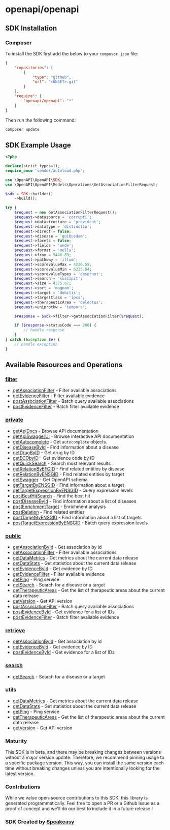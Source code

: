 # openapi/openapi

<!-- Start SDK Installation -->
## SDK Installation

### Composer

To install the SDK first add the below to your `composer.json` file:

```json
{
    "repositories": [
        {
            "type": "github",
            "url": "<UNSET>.git"
        }
    ],
    "require": {
        "openapi/openapi": "*"
    }
}
```

Then run the following command:

```bash
composer update
```
<!-- End SDK Installation -->

## SDK Example Usage
<!-- Start SDK Example Usage -->
```php
<?php

declare(strict_types=1);
require_once 'vendor/autoload.php';

use \OpenAPI\OpenAPI\SDK;
use \OpenAPI\OpenAPI\Models\Operations\GetAssociationFilterRequest;

$sdk = SDK::builder()
    ->build();

try {
    $request = new GetAssociationFilterRequest();
    $request->datasource = 'corrupti';
    $request->datastructure = 'provident';
    $request->datatype = 'distinctio';
    $request->direct = false;
    $request->disease = 'quibusdam';
    $request->facets = false;
    $request->fields = 'unde';
    $request->format = 'nulla';
    $request->from = 5448.83;
    $request->pathway = 'illum';
    $request->scorevalueMax = 4236.55;
    $request->scorevalueMin = 6235.64;
    $request->scorevalueTypes = 'deserunt';
    $request->search = 'suscipit';
    $request->size = 4375.87;
    $request->sort = 'magnam';
    $request->target = 'debitis';
    $request->targetClass = 'ipsa';
    $request->therapeuticArea = 'delectus';
    $request->uniprotkw = 'tempora';

    $response = $sdk->filter->getAssociationFilter($request);

    if ($response->statusCode === 200) {
        // handle response
    }
} catch (Exception $e) {
    // handle exception
}
```
<!-- End SDK Example Usage -->

<!-- Start SDK Available Operations -->
## Available Resources and Operations


### [filter](docs/filter/README.md)

* [getAssociationFilter](docs/filter/README.md#getassociationfilter) - Filter available associations
* [getEvidenceFilter](docs/filter/README.md#getevidencefilter) - Filter available evidence
* [postAssociationFilter](docs/filter/README.md#postassociationfilter) - Batch query available associations
* [postEvidenceFilter](docs/filter/README.md#postevidencefilter) - Batch filter available evidence

### [private](docs/private/README.md)

* [getApiDocs](docs/private/README.md#getapidocs) - Browse API documentation
* [getApiSwaggerUI](docs/private/README.md#getapiswaggerui) - Browse interactive API documentation
* [getAutocomplete](docs/private/README.md#getautocomplete) - Get `autocomplete` objects.
* [getDiseaseById](docs/private/README.md#getdiseasebyid) - Find information about a disease
* [getDrugByID](docs/private/README.md#getdrugbyid) - Get drug by ID
* [getECObyID](docs/private/README.md#getecobyid) - Get evidence code by ID
* [getQuickSearch](docs/private/README.md#getquicksearch) - Search most relevant results
* [getRelationByEFOID](docs/private/README.md#getrelationbyefoid) - Find related entities by disease
* [getRelationByENSGID](docs/private/README.md#getrelationbyensgid) - Find related entities by target
* [getSwagger](docs/private/README.md#getswagger) - Get OpenAPI schema
* [getTargetByENSGID](docs/private/README.md#gettargetbyensgid) - Find information about a target
* [getTargetExpressionByENSGID](docs/private/README.md#gettargetexpressionbyensgid) - Query expression levels
* [postBestHitSearch](docs/private/README.md#postbesthitsearch) - Find the best hit
* [postDiseaseById](docs/private/README.md#postdiseasebyid) - Find information about a list of diseases
* [postEnrichmentTarget](docs/private/README.md#postenrichmenttarget) - Enrichment analysis
* [postRelation](docs/private/README.md#postrelation) - Find related entities
* [postTargetByENSGID](docs/private/README.md#posttargetbyensgid) - Find information about a list of targets
* [postTargetExpressionByENSGID](docs/private/README.md#posttargetexpressionbyensgid) - Batch query expression levels

### [public](docs/public/README.md)

* [getAssociationById](docs/public/README.md#getassociationbyid) - Get association by id
* [getAssociationFilter](docs/public/README.md#getassociationfilter) - Filter available associations
* [getDataMetrics](docs/public/README.md#getdatametrics) - Get metrics about the current data release
* [getDataStats](docs/public/README.md#getdatastats) - Get statistics about the current data release
* [getEvidenceById](docs/public/README.md#getevidencebyid) - Get evidence by ID
* [getEvidenceFilter](docs/public/README.md#getevidencefilter) - Filter available evidence
* [getPing](docs/public/README.md#getping) - Ping service
* [getSearch](docs/public/README.md#getsearch) - Search for a disease or a target
* [getTherapeuticAreas](docs/public/README.md#gettherapeuticareas) - Get the list of therapeutic areas about the current data release
* [getVersion](docs/public/README.md#getversion) - Get API version
* [postAssociationFilter](docs/public/README.md#postassociationfilter) - Batch query available associations
* [postEvidenceById](docs/public/README.md#postevidencebyid) - Get evidence for a list of IDs
* [postEvidenceFilter](docs/public/README.md#postevidencefilter) - Batch filter available evidence

### [retrieve](docs/retrieve/README.md)

* [getAssociationById](docs/retrieve/README.md#getassociationbyid) - Get association by id
* [getEvidenceById](docs/retrieve/README.md#getevidencebyid) - Get evidence by ID
* [postEvidenceById](docs/retrieve/README.md#postevidencebyid) - Get evidence for a list of IDs

### [search](docs/search/README.md)

* [getSearch](docs/search/README.md#getsearch) - Search for a disease or a target

### [utils](docs/utils/README.md)

* [getDataMetrics](docs/utils/README.md#getdatametrics) - Get metrics about the current data release
* [getDataStats](docs/utils/README.md#getdatastats) - Get statistics about the current data release
* [getPing](docs/utils/README.md#getping) - Ping service
* [getTherapeuticAreas](docs/utils/README.md#gettherapeuticareas) - Get the list of therapeutic areas about the current data release
* [getVersion](docs/utils/README.md#getversion) - Get API version
<!-- End SDK Available Operations -->

### Maturity

This SDK is in beta, and there may be breaking changes between versions without a major version update. Therefore, we recommend pinning usage
to a specific package version. This way, you can install the same version each time without breaking changes unless you are intentionally
looking for the latest version.

### Contributions

While we value open-source contributions to this SDK, this library is generated programmatically.
Feel free to open a PR or a Github issue as a proof of concept and we'll do our best to include it in a future release !

### SDK Created by [Speakeasy](https://docs.speakeasyapi.dev/docs/using-speakeasy/client-sdks)
